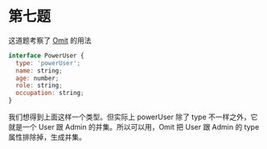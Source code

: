 # 第七题

这道题考察了 [Omit](https://www.typescriptlang.org/docs/handbook/utility-types.html#omittk) 的用法

```javascript
interface PowerUser {
  type: 'powerUser';
  name: string;
  age: number;
  role: string;
  occupation: string;
}
```

我们想得到上面这样一个类型。但实际上 powerUser 除了 type 不一样之外，它就是一个 User 跟 Admin 的并集。所以可以用，Omit 把 User 跟 Admin 的 type 属性排除掉，生成并集。
